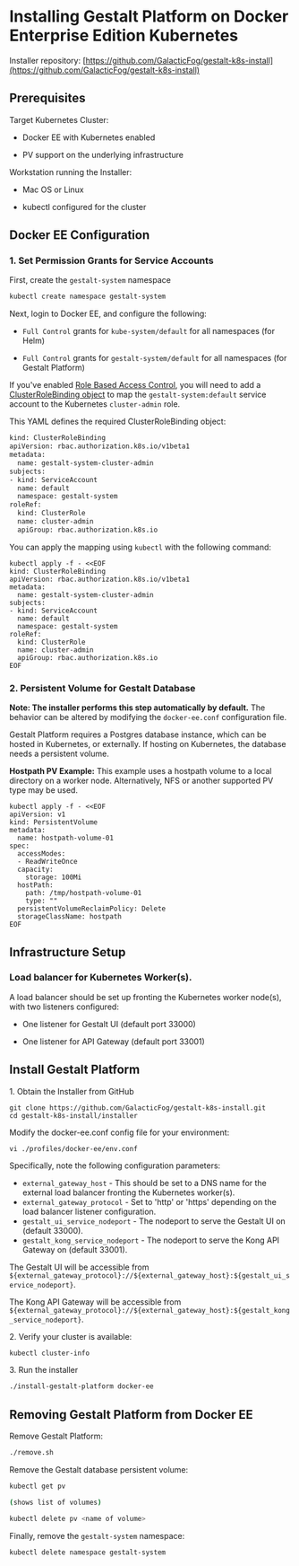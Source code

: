# Installing Gestalt Platform on Docker Enterprise Edition Kubernetes

Installer repository: [https://github.com/GalacticFog/gestalt-k8s-install](https://github.com/GalacticFog/gestalt-k8s-install)

## Prerequisites

Target Kubernetes Cluster:

* Docker EE with Kubernetes enabled

* PV support on the underlying infrastructure

Workstation running the Installer:

* Mac OS or Linux

* kubectl configured for the cluster

## Docker EE Configuration

### 1\. Set Permission Grants for Service Accounts

First, create the `gestalt-system` namespace
```sh
kubectl create namespace gestalt-system
```

Next, login to Docker EE, and configure the following:

 - `Full Control` grants for `kube-system/default` for all namespaces (for Helm)

 - `Full Control` grants for `gestalt-system/default` for all namespaces (for Gestalt Platform)

If you've enabled [Role Based Access Control](https://kubernetes.io/docs/reference/access-authn-authz/rbac/), you will need to add a 
[ClusterRoleBinding object](https://kubernetes.io/docs/reference/access-authn-authz/rbac/#default-roles-and-role-bindings) to map the 
`gestalt-system:default` service account to the Kubernetes `cluster-admin` role.

This YAML defines the required ClusterRoleBinding object:
```sh
kind: ClusterRoleBinding
apiVersion: rbac.authorization.k8s.io/v1beta1
metadata:
  name: gestalt-system-cluster-admin
subjects:
- kind: ServiceAccount
  name: default
  namespace: gestalt-system
roleRef:
  kind: ClusterRole
  name: cluster-admin
  apiGroup: rbac.authorization.k8s.io
```

You can apply the mapping using `kubectl` with the following command:
```
kubectl apply -f - <<EOF
kind: ClusterRoleBinding
apiVersion: rbac.authorization.k8s.io/v1beta1
metadata:
  name: gestalt-system-cluster-admin
subjects:
- kind: ServiceAccount
  name: default
  namespace: gestalt-system
roleRef:
  kind: ClusterRole
  name: cluster-admin
  apiGroup: rbac.authorization.k8s.io
EOF
```

### 2\. Persistent Volume for Gestalt Database

**Note: The installer performs this step automatically by default.**  The behavior can be altered by modifying the `docker-ee.conf` configuration file.

Gestalt Platform requires a Postgres database instance, which can be hosted in Kubernetes, or externally.  If hosting on Kubernetes, the database needs a persistent volume.

**Hostpath PV Example:**
This example uses a hostpath volume to a local directory on a worker node.  Alternatively, NFS or another supported PV type may be used.
```
kubectl apply -f - <<EOF
apiVersion: v1
kind: PersistentVolume
metadata:
  name: hostpath-volume-01
spec:
  accessModes:
  - ReadWriteOnce
  capacity:
    storage: 100Mi
  hostPath:
    path: /tmp/hostpath-volume-01
    type: ""
  persistentVolumeReclaimPolicy: Delete
  storageClassName: hostpath
EOF
```

## Infrastructure Setup

### Load balancer for Kubernetes Worker(s).

A load balancer should be set up fronting the Kubernetes worker node(s), with two listeners configured:

 * One listener for Gestalt UI (default port 33000)

 * One listener for API Gateway (default port 33001)

## Install Gestalt Platform

1\. Obtain the Installer from GitHub
```
git clone https://github.com/GalacticFog/gestalt-k8s-install.git
cd gestalt-k8s-install/installer
```

Modify the docker-ee.conf config file for your environment:
```
vi ./profiles/docker-ee/env.conf
```

Specifically, note the following configuration parameters:

* `external_gateway_host` - This should be set to a DNS name for the external load balancer fronting the Kubernetes worker(s).
* `external_gateway_protocol` - Set to 'http' or 'https' depending on the load balancer listener configuration.
* `gestalt_ui_service_nodeport` - The nodeport to serve the Gestalt UI on (default 33000).
* `gestalt_kong_service_nodeport` - The nodeport to serve the Kong API Gateway on (default 33001).

The Gestalt UI will be accessible from `${external_gateway_protocol}://${external_gateway_host}:${gestalt_ui_service_nodeport}`.

The Kong API Gateway will be accessible from `${external_gateway_protocol}://${external_gateway_host}:${gestalt_kong_service_nodeport}`.


2\. Verify your cluster is available:
```sh
kubectl cluster-info
```

3\. Run the installer
```sh
./install-gestalt-platform docker-ee
```

## Removing Gestalt Platform from Docker EE

Remove Gestalt Platform:
```sh
./remove.sh
```

Remove the Gestalt database persistent volume:
```sh
kubectl get pv

(shows list of volumes)

kubectl delete pv <name of volume>
```

Finally, remove the `gestalt-system` namespace:
```sh
kubectl delete namespace gestalt-system
```
